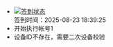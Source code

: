 - [![签到状态](https://github.com/p7wm/Cloud189-Actions/actions/workflows/main.yml/badge.svg?branch=main)](https://github.com/p7wm/Cloud189-Actions/actions/workflows/main.yml) <br> 签到时间：2025-08-23 18:39:25
- 开始执行帐号1
- 设备ID不存在，需要二次设备校验
